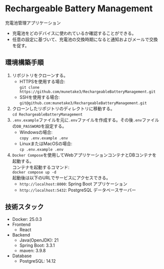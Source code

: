 # Rechargeable Battery Management

充電池管理アプリケーション

- 充電池をどのデバイスに使われているか確認することができる。
- 任意の設定に基づいて、充電池の交換時期になると通知およびメールで交換を促す。

## 環境構築手順

1. リポジトリをクローンする。  
   - HTTPSを使用する場合:  
     `git clone https://github.com/munetake3/RechargeableBatteryManagement.git`  
   - SSHを使用する場合:  
     `git@github.com:munetake3/RechargeableBatteryManagement.git`
1. クローンしたリポジトリのディレクトリに移動する。  
   `cd RechargeableBatteryManagement`
1. `.env.example`ファイルを元に`.env`ファイルを作成する。その後`.env`ファイルの`DB_PASSWORD`を設定する。  
   - Windowsの場合:  
     `copy .env.example .env`
   - LinuxまたはMacOSの場合:  
     `cp .env.example .env`
1. `Docker Compose`を使用してWebアプリケーションコンテナとDBコンテナを起動する。  
   コンテナを起動するコマンド:  
   `docker compose up -d`  
   起動後は以下のURLでサービスにアクセスできる。
   - `http://localhost:8000`: Spring Boot アプリケーション
   - `http://localhost:5432`: PostgreSQL データベースサーバー

## 技術スタック

- Docker: 25.0.3
- Frontend
  - React
- Backend
  - Java(OpenJDK): 21
  - Spring Boot: 3.3.1
  - maven: 3.9.8
- Database
  - PostgreSQL: 14.12
